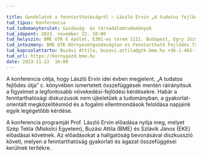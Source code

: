 ```yaml
---

title: Gondolatok a fenntarthatóságról – László Ervin „A tudatos fejlődés útja” c. könyve alapján
tud_tipus: Konferencia
tud_tudomanyterulet: Gazdaság- és társadalomtudományok
tud_idopont: 2023. november 22. 10:00
tud_helyszin: BME GTK E épület, E301-es terem 1111. Budapest, Egry József utca 1.
tud_intezmeny: BME GTK Környezetgazdaságtan és Fenntartható Fejlődés Tanszék
tud_kapcsolattarto: Buzási Attila, buzasi.attila@gtk.bme.hu +36-1-463-1179
tud_url: https://kornygazd.bme.hu  
date: 2023-11-22  10:00
---
```

A konferencia célja, hogy László Ervin idei évben megjelent, „A tudatos fejlődés útja” c. könyvében ismertetett összefüggések mentén ráirányítsuk a figyelmet a legfontosabb növekedési-fejlődési kérdésekre. Habár a fenntarthatósági diskurzusok nem újkeletűek a tudományban, a gyakorlat-orientált megközelítésmód és a fogalmi ellentmondások feloldása napjaink egyik legégetőbb kérdése.

A konferencia programját Prof. László Ervin előadása nyitja meg, melyet Szép Tekla (Miskolci Egyetem), Buzási Attila (BME) és Szlávik János (EKE) előadásai követnek. Az előadásokat a hallgatóság bevonásával diszkusszió követi, melyen a fenntarthatóság gyakorlati és ágazat összefüggései kerülnek terítékre.
